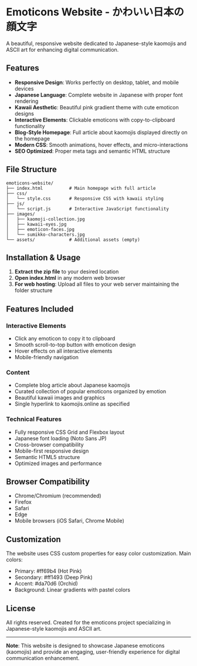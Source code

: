 # Emoticons Website - かわいい日本の顔文字

A beautiful, responsive website dedicated to Japanese-style kaomojis and ASCII art for enhancing digital communication.

## Features

- **Responsive Design**: Works perfectly on desktop, tablet, and mobile devices
- **Japanese Language**: Complete website in Japanese with proper font rendering
- **Kawaii Aesthetic**: Beautiful pink gradient theme with cute emoticon designs
- **Interactive Elements**: Clickable emoticons with copy-to-clipboard functionality
- **Blog-Style Homepage**: Full article about kaomojis displayed directly on the homepage
- **Modern CSS**: Smooth animations, hover effects, and micro-interactions
- **SEO Optimized**: Proper meta tags and semantic HTML structure

## File Structure

```
emoticons-website/
├── index.html          # Main homepage with full article
├── css/
│   └── style.css       # Responsive CSS with kawaii styling
├── js/
│   └── script.js       # Interactive JavaScript functionality
├── images/
│   ├── kaomoji-collection.jpg
│   ├── kawaii-eyes.jpg
│   ├── emoticon-faces.jpg
│   └── sumikko-characters.jpg
└── assets/             # Additional assets (empty)
```

## Installation & Usage

1. **Extract the zip file** to your desired location
2. **Open index.html** in any modern web browser
3. **For web hosting**: Upload all files to your web server maintaining the folder structure

## Features Included

### Interactive Elements
- Click any emoticon to copy it to clipboard
- Smooth scroll-to-top button with emoticon design
- Hover effects on all interactive elements
- Mobile-friendly navigation

### Content
- Complete blog article about Japanese kaomojis
- Curated collection of popular emoticons organized by emotion
- Beautiful kawaii images and graphics
- Single hyperlink to kaomojis.online as specified

### Technical Features
- Fully responsive CSS Grid and Flexbox layout
- Japanese font loading (Noto Sans JP)
- Cross-browser compatibility
- Mobile-first responsive design
- Semantic HTML5 structure
- Optimized images and performance

## Browser Compatibility

- Chrome/Chromium (recommended)
- Firefox
- Safari
- Edge
- Mobile browsers (iOS Safari, Chrome Mobile)

## Customization

The website uses CSS custom properties for easy color customization. Main colors:
- Primary: #ff69b4 (Hot Pink)
- Secondary: #ff1493 (Deep Pink)
- Accent: #da70d6 (Orchid)
- Background: Linear gradients with pastel colors

## License

All rights reserved. Created for the emoticons project specializing in Japanese-style kaomojis and ASCII art.

---

**Note**: This website is designed to showcase Japanese emoticons (kaomojis) and provide an engaging, user-friendly experience for digital communication enhancement.

